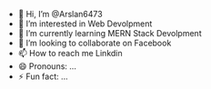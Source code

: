 - 👋 Hi, I’m @Arslan6473
- 👀 I’m interested in Web Devolpment
- 🌱 I’m currently learning MERN Stack Devolpment
- 💞️ I’m looking to collaborate on Facebook
- 📫 How to reach me Linkdin
- 😄 Pronouns: ...
- ⚡ Fun fact: ...

<!---
Arslan6473/Arslan6473 is a ✨ special ✨ repository because its `README.md` (this file) appears on your GitHub profile.
You can click the Preview link to take a look at your changes.
--->

